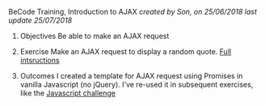 BeCode Training, Introduction to AJAX
*created by Son, on 25/06/2018*
*last update 25/07/2018*

1. Objectives
Be able to make an AJAX request

2. Exercise
Make an AJAX request to display a random quote.
[Full intsructions](https://github.com/becodeorg/lovelace-2/blob/master/Parcours/05-JavaScript/js-exercises-ajax-webservice/readme.md)

3. Outcomes
I created a template for AJAX request using Promises in vanilla Javascript (no jQuery).
I've re-used it in subsequent exercises, like the [Javascript challenge](https://github.com/quang-le/js-datavisualisation-challenge)


